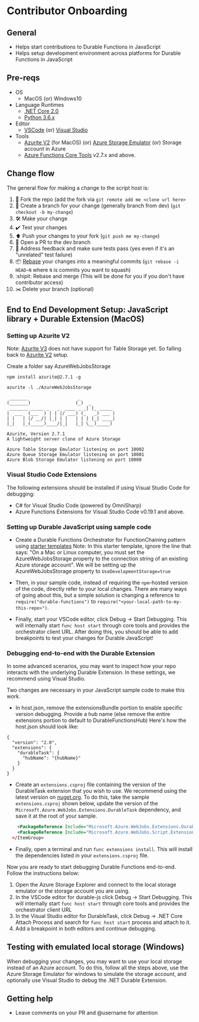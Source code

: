 # Contributor Onboarding

## General

- Helps start contributions to Durable Functions in JavaScript
- Helps setup development environment across platforms for Durable Functions in JavaScript

## Pre-reqs

- OS
    - MacOS (or) Windows10
- Language Runtimes
    - [.NET Core 2.0](https://dotnet.microsoft.com/download/dotnet-core/2.0)
    - [Python 3.6.x](https://www.python.org/downloads/)
- Editor
    - [VSCode](https://code.visualstudio.com/) (or) [Visual Studio](https://visualstudio.microsoft.com/downloads/)
- Tools
    - [Azurite V2](https://github.com/Azure/Azurite/tree/legacy-master) (for MacOS) (or) [Azure Storage Emulator](https://azure.microsoft.com/en-us/features/storage-explorer/) (or) Storage account in Azure
    - [Azure Functions Core Tools](https://github.com/Azure/azure-functions-core-tools) v2.7.x and above.

## Change flow

The general flow for making a change to the script host is:
1. 🍴 Fork the repo (add the fork via `git remote add me <clone url here>`
2. 🌳 Create a branch for your change (generally branch from dev) (`git checkout -b my-change`)
3. 🛠 Make your change
4. ✔️ Test your changes
5. ⬆️ Push your changes to your fork (`git push me my-change`)
6. 💌 Open a PR to the dev branch
7. 📢 Address feedback and make sure tests pass (yes even if it's an "unrelated" test failure)
8. 📦 [Rebase](https://git-scm.com/docs/git-rebase) your changes into a meaningful commits (`git rebase -i HEAD~N` where `N` is commits you want to squash)
9. :shipit: Rebase and merge (This will be done for you if you don't have contributor access)
10. ✂️ Delete your branch (optional)

## End to End Development Setup: JavaScript library + Durable Extension (MacOS)

### Setting up Azurite V2

Note: [Azurite V3](https://github.com/Azure/Azurite) does not have support for Table Storage yet. So falling back to [Azurite V2](https://github.com/Azure/Azurite/tree/legacy-master) setup.

Create a folder say AzureWebJobsStorage

`npm install azurite@2.7.1 -g`

`azurite -l ./AzureWebJobsStorage`

```
 _______                   _             
(_______)                 (_)  _         
 _______ _____ _   _  ____ _ _| |_ _____ 
|  ___  (___  ) | | |/ ___) (_   _) ___ |
| |   | |/ __/| |_| | |   | | | |_| ____|
|_|   |_(_____)____/|_|   |_| \__)_____)
                                         
Azurite, Version 2.7.1
A lightweight server clone of Azure Storage

Azure Table Storage Emulator listening on port 10002
Azure Queue Storage Emulator listening on port 10001
Azure Blob Storage Emulator listening on port 10000
```

### Visual Studio Code Extensions

The following extensions should be installed if using Visual Studio Code for debugging:

- C# for Visual Studio Code (powered by OmniSharp)
- Azure Functions Extensions for Visual Studio Code v0.19.1 and above.

### Setting up Durable JavaScript using sample code

- Create a Durable Functions Orchestrator for FunctionChaining pattern using [starter templates](https://docs.microsoft.com/en-us/azure/azure-functions/durable/quickstart-js-vscode)
  Note: In this starter template, ignore the line that says: "On a Mac or Linux computer, you must set the AzureWebJobsStorage property to the connection string of an existing Azure storage account". We will be setting up the AzureWebJobsStorage property to `UseDevelopmentStorage=true`

- Then, in your sample code, instead of requiring the `npm`-hosted version of the code, directly refer to your local changes. There are many ways of going about this,
but a simple solution is changing a reference to `require("durable-functions")` to `require("<your-local-path-to-my-this-repo>")`.

- Finally, start your VSCode editor, click Debug -> Start Debugging. This will internally start `func host start` through core tools and provides the orchestrator client URL.
After doing this, you should be able to add breakpoints to test your changes for Durable JavaScript!


### Debugging end-to-end with the Durable Extension

In some advanced scenarios, you may want to inspect how your repo interacts with the underlying Durable Extension. In these settings, we recommend using Visual Studio.

Two changes are necessary in your JavaScript sample code to make this work.

- In host.json, remove the extensionsBundle portion to enable specific version debugging. Provide a hub name (else remove the entire extensions portion to default to DurableFunctionsHub) Here's how the host.json should look like:

```
{
  "version": "2.0",
  "extensions": {
    "durableTask": {
      "hubName": "{hubName}"
    }
  }
}
```

- Create an `extensions.csproj` file containing the version of the DurableTask extension that you wish to use. We recommend using the latest version on [nuget.org](https://www.nuget.org/packages/Microsoft.Azure.WebJobs.Extensions.DurableTask/). To do this, take the sample `extensions.csproj` shown below, update the version of the `Microsoft.Azure.WebJobs.Extensions.DurableTask` dependency, and save it at the root of your sample.

```xml <ItemGroup>
    <PackageReference Include="Microsoft.Azure.WebJobs.Extensions.DurableTask" Version="2.2.0" />
    <PackageReference Include="Microsoft.Azure.WebJobs.Script.ExtensionsMetadataGenerator" Version="1.1.0" />
  </ItemGroup>
```

- Finally, open a terminal and run `func extensions install`. This will install the dependencies listed in your `extensions.csproj` file.


Now you are ready to start debugging Durable Functions end-to-end. Follow the instructions below:
1. Open the Azure Storage Explorer and connect to the local storage emulator or the storage account you are using.
2. In the VSCode editor for durable-js click Debug -> Start Debugging. This will internally start `func host start` through core tools and provides the orchestrator client URL
3. In the Visual Studio editor for DurableTask, click Debug -> .NET Core Attach Process and search for `func host start` process and attach to it.
4. Add a breakpoint in both editors and continue debugging.

## Testing with emulated local storage (Windows)

When debugging your changes, you may want to use your local storage instead of an Azure account. To do this, follow all the steps above, use the Azure Storage Emulator for windows to simulate the storage account, and optionally use Visual Studio to debug the .NET Durable Extension.

## Getting help

 - Leave comments on your PR and @username for attention
